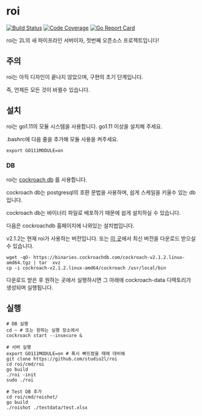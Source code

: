 # roi

[![Build Status](https://travis-ci.com/studio2l/roi.svg?branch=master)](https://travis-ci.com/studio2l/roi)
[![Code Coverage](https://codecov.io/gh/studio2l/roi/branch/master/graph/badge.svg)](https://codecov.io/gh/studio2l/roi)
[![Go Report Card](https://goreportcard.com/badge/github.com/studio2l/roi)](https://goreportcard.com/report/github.com/studio2l/roi)


roi는 2L의 새 파이프라인 서버이자, 첫번째 오픈소스 프로젝트입니다!


## 주의

roi는 아직 디자인이 끝나지 않았으며, 구현의 초기 단계입니다.

즉, 언제든 모든 것이 바뀔수 있습니다.


## 설치

roi는 go1.11의 모듈 시스템을 사용합니다. go1.11 이상을 설치해 주세요.

.bashrc에 다음 줄을 추가해 모듈 사용을 켜주세요.

```
export GO111MODULE=on
```

### DB

roi는 [cockroach db](https://cockroachlabs.com) 를 사용합니다.

cockroach db는 postgresql의 호환 문법을 사용하며, 쉽게 스케일을 키울수 있는 db입니다.

cockroach db는 바이너리 파일로 배포하기 때문에 쉽게 설치하실 수 있습니다.

다음은 cockroachdb 홈페이지에 나와있는 설치법입니다.

v2.1.2는 현재 roi가 사용하는 버전입니다. 또는 [이 곳](https://www.cockroachlabs.com/docs/stable/install-cockroachdb.html)에서 최신 버전을 다운로드 받으실 수 있습니다.

```
wget -qO- https://binaries.cockroachdb.com/cockroach-v2.1.2.linux-amd64.tgz | tar  xvz
cp -i cockroach-v2.1.2.linux-amd64/cockroach /usr/local/bin
```

다운로드 받은 후 원하는 곳에서 실행하시면 그 아래에 cockroach-data 디렉토리가 생성되며 실행됩니다.

## 실행

```
# DB 실행
cd ~ # 또는 원하는 실행 장소에서
cockroach start --insecure &

# 서버 실행
export GO111MODULE=on # 혹시 빠뜨렸을 때에 대비해
git clone https://github.com/studio2l/roi
cd roi/cmd/roi
go build
./roi -init
sudo ./roi

# Test DB 추가
cd roi/cmd/roishot/
go build
./roishot ./testdata/test.xlsx
```
